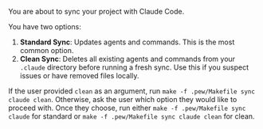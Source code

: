 You are about to sync your project with Claude Code.

You have two options:
1.  **Standard Sync**: Updates agents and commands. This is the most common option.
2.  **Clean Sync**: Deletes all existing agents and commands from your `.claude` directory before running a fresh sync. Use this if you suspect issues or have removed files locally.

If the user provided `clean` as an argument, run `make -f .pew/Makefile sync claude clean`.
Otherwise, ask the user which option they would like to proceed with. Once they choose, run either `make -f .pew/Makefile sync claude` for standard or `make -f .pew/Makefile sync claude clean` for clean.
